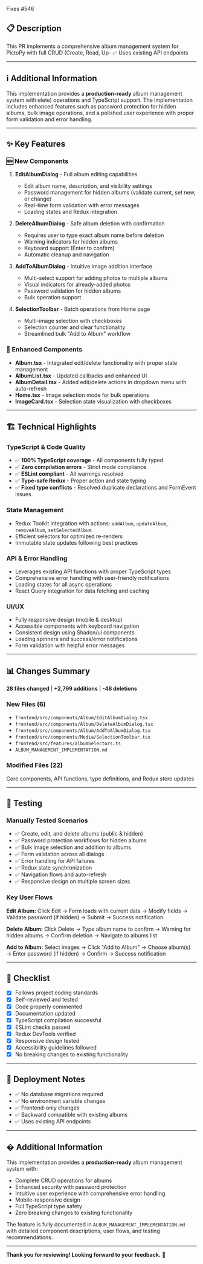 Fixes #546

## 📋 Description

This PR implements a comprehensive album management system for PictoPy with full CRUD (Create, Read, Up- ✅ Uses existing API endpoints

---

## ℹ️ Additional Information

This implementation provides a **production-ready** album management system with:elete) operations and TypeScript support. The implementation includes enhanced features such as password protection for hidden albums, bulk image operations, and a polished user experience with proper form validation and error handling.

---

## ✨ Key Features

### 🆕 New Components

1. **EditAlbumDialog** - Full album editing capabilities
   - Edit album name, description, and visibility settings
   - Password management for hidden albums (validate current, set new, or change)
   - Real-time form validation with error messages
   - Loading states and Redux integration

2. **DeleteAlbumDialog** - Safe album deletion with confirmation
   - Requires user to type exact album name before deletion
   - Warning indicators for hidden albums
   - Keyboard support (Enter to confirm)
   - Automatic cleanup and navigation

3. **AddToAlbumDialog** - Intuitive image addition interface
   - Multi-select support for adding photos to multiple albums
   - Visual indicators for already-added photos
   - Password validation for hidden albums
   - Bulk operation support

4. **SelectionToolbar** - Batch operations from Home page
   - Multi-image selection with checkboxes
   - Selection counter and clear functionality
   - Streamlined bulk "Add to Album" workflow

### 🔄 Enhanced Components

- **Album.tsx** - Integrated edit/delete functionality with proper state management
- **AlbumList.tsx** - Updated callbacks and enhanced UI
- **AlbumDetail.tsx** - Added edit/delete actions in dropdown menu with auto-refresh
- **Home.tsx** - Image selection mode for bulk operations
- **ImageCard.tsx** - Selection state visualization with checkboxes

---

## 🏗️ Technical Highlights

### TypeScript & Code Quality
- ✅ **100% TypeScript coverage** - All components fully typed
- ✅ **Zero compilation errors** - Strict mode compliance
- ✅ **ESLint compliant** - All warnings resolved
- ✅ **Type-safe Redux** - Proper action and state typing
- ✅ **Fixed type conflicts** - Resolved duplicate declarations and FormEvent issues

### State Management
- Redux Toolkit integration with actions: `addAlbum`, `updateAlbum`, `removeAlbum`, `setSelectedAlbum`
- Efficient selectors for optimized re-renders
- Immutable state updates following best practices

### API & Error Handling
- Leverages existing API functions with proper TypeScript types
- Comprehensive error handling with user-friendly notifications
- Loading states for all async operations
- React Query integration for data fetching and caching

### UI/UX
- Fully responsive design (mobile & desktop)
- Accessible components with keyboard navigation
- Consistent design using Shadcn/ui components
- Loading spinners and success/error notifications
- Form validation with helpful error messages

---

## 📊 Changes Summary

**28 files changed** | **+2,799 additions** | **-48 deletions**

### New Files (6)
- `frontend/src/components/Album/EditAlbumDialog.tsx`
- `frontend/src/components/Album/DeleteAlbumDialog.tsx`
- `frontend/src/components/Album/AddToAlbumDialog.tsx`
- `frontend/src/components/Media/SelectionToolbar.tsx`
- `frontend/src/features/albumSelectors.ts`
- `ALBUM_MANAGEMENT_IMPLEMENTATION.md`

### Modified Files (22)
Core components, API functions, type definitions, and Redux store updates

---

## 🧪 Testing

### Manually Tested Scenarios
- ✅ Create, edit, and delete albums (public & hidden)
- ✅ Password protection workflows for hidden albums
- ✅ Bulk image selection and addition to albums
- ✅ Form validation across all dialogs
- ✅ Error handling for API failures
- ✅ Redux state synchronization
- ✅ Navigation flows and auto-refresh
- ✅ Responsive design on multiple screen sizes

### Key User Flows

**Edit Album:** Click Edit → Form loads with current data → Modify fields → Validate password (if hidden) → Submit → Success notification

**Delete Album:** Click Delete → Type album name to confirm → Warning for hidden albums → Confirm deletion → Navigate to albums list

**Add to Album:** Select images → Click "Add to Album" → Choose album(s) → Enter password (if hidden) → Confirm → Success notification

---

## 🎯 Checklist

- [x] Follows project coding standards
- [x] Self-reviewed and tested
- [x] Code properly commented
- [x] Documentation updated
- [x] TypeScript compilation successful
- [x] ESLint checks passed
- [x] Redux DevTools verified
- [x] Responsive design tested
- [x] Accessibility guidelines followed
- [x] No breaking changes to existing functionality

---

## 🚀 Deployment Notes

- ✅ No database migrations required
- ✅ No environment variable changes
- ✅ Frontend-only changes
- ✅ Backward compatible with existing albums
- ✅ Uses existing API endpoints

---

## � Additional Information

This implementation provides a **production-ready** album management system with:
- Complete CRUD operations for albums
- Enhanced security with password protection
- Intuitive user experience with comprehensive error handling
- Mobile-responsive design
- Full TypeScript type safety
- Zero breaking changes to existing functionality

The feature is fully documented in `ALBUM_MANAGEMENT_IMPLEMENTATION.md` with detailed component descriptions, user flows, and testing recommendations.

---

**Thank you for reviewing! Looking forward to your feedback.** 🙏
